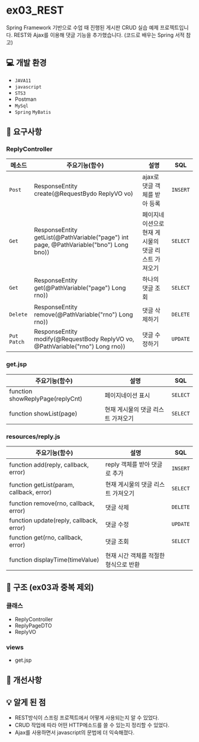 # ex03_REST
Spring Framework 기반으로 수업 때 진행된 게시판 CRUD 실습 예제 프로젝트입니다.
REST와 Ajax를 이용해 댓글 기능을 추가했습니다.
(코드로 배우는 Spring 서적 참고)

## :computer: 개발 환경
* `JAVA11`
* `javascript`
* `STS3`
* Postman
* `MySql`
* `Spring` `MyBatis`

## :memo: 요구사항
### ReplyController
|메소드|주요기능(함수)|설명|SQL
|---|---|---|---|
|`Post`|ResponseEntity<String> create(@RequestBydo ReplyVO vo)|ajax로 댓글 객체를 받아 등록|`INSERT`
|`Get`|ResponseEntity<ReplyPageDTO> getList(@PathVariable("page") int page, @PathVariable("bno") Long bno))|페이지네이션으로 현재 게시물의 댓글 리스트 가져오기|`SELECT`|
|`Get`|ResponseEntity<ReplyVO> get(@PathVariable("page") Long rno))|하나의 댓글 조회|`SELECT`|
|`Delete`|ResponseEntity<String> remove(@PathVariable("rno") Long rno))|댓글 삭제하기|`DELETE`|
|`Put` `Patch`|ResponseEntity<String> modify(@RequestBody ReplyVO vo, @PathVariable("rno") Long rno))|댓글 수정하기|`UPDATE`|

### get.jsp
주요기능(함수)|설명|SQL
|---|---|---|
|function showReplyPage(replyCnt)|페이지네이션 표시|`SELECT`
|function showList(page)|현재 게시물의 댓글 리스트 가져오기|`SELECT`|

### resources/reply.js
주요기능(함수)|설명|SQL
|---|---|---|
|function add(reply, callback, error)|reply 객체를 받아 댓글로 추가|`INSERT`
|function getList(param, callback, error)|현재 게시물의 댓글 리스트 가져오기|`SELECT`|
|function remove(rno, callback, error)|댓글 삭제|`DELETE`|
|function update(reply, callback, error)|댓글 수정|`UPDATE`|
|function get(rno, callback, error)|댓글 조회|`SELECT`|
|function displayTime(timeValue)|현재 시간 객체를 적절한 형식으로 반환|


## :open_file_folder: 구조 (ex03과 중복 제외)
### 클래스
* ReplyController
* ReplyPageDTO
* ReplyVO

### views
* get.jsp
## :wrench: 개선사항

## :bulb: 알게 된 점
* REST방식이 스프링 프로젝트에서 어떻게 사용되는지 알 수 있었다.
* CRUD 작업에 따라 어떤 HTTP메소드를 쓸 수 있는지 정리할 수 있었다.
* Ajax를 사용하면서 javascript의 문법에 더 익숙해졌다.

